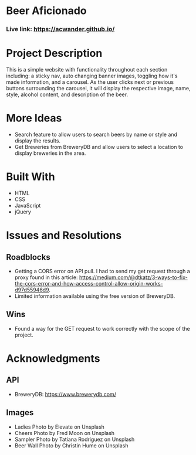 # Beer Aficionado

### Live link: https://acwander.github.io/

# Project Description

This is a simple website with functionality throughout each section including: a sticky nav, auto changing banner images, toggling how it's made information, and a carousel. As the user clicks next or previous buttons surrounding the carousel, it will display the respective image, name, style, alcohol content, and description of the beer.

# More Ideas

- Search feature to allow users to search beers by name or style and display the results.
- Get Breweries from BreweryDB and allow users to select a location to display breweries in the area.

# Built With

- HTML
- CSS
- JavaScript
- jQuery

# Issues and Resolutions

## Roadblocks

- Getting a CORS error on API pull. I had to send my get request through a proxy found in this article: https://medium.com/@dtkatz/3-ways-to-fix-the-cors-error-and-how-access-control-allow-origin-works-d97d55946d9.
- Limited information available using the free version of BreweryDB.

## Wins

- Found a way for the GET request to work correctly with the scope of the project.

# Acknowledgments

## API

- BreweryDB: https://www.brewerydb.com/

## Images

- Ladies Photo by Elevate on Unsplash
- Cheers Photo by Fred Moon on Unsplash
- Sampler Photo by Tatiana Rodriguez on Unsplash
- Beer Wall Photo by Christin Hume on Unsplash
